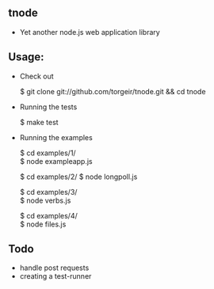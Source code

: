 tnode
-----

- Yet another node.js web application library

Usage:
-----

* Check out

    $ git clone git://github.com/torgeir/tnode.git && cd tnode

* Running the tests

    $ make test

* Running the examples

    $ cd examples/1/	
    $ node exampleapp.js

    $ cd examples/2/
    $ node longpoll.js

    $ cd examples/3/	
    $ node verbs.js

    $ cd examples/4/	
    $ node files.js

Todo
-----
- handle post requests
- creating a test-runner

	